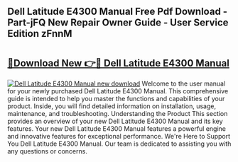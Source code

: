 ## Dell Latitude E4300 Manual Free Pdf Download - Part-jFQ New Repair Owner Guide - User Service Edition zFnnM

# <h2><a href="http://cf18799.oget.top/?id=Dell+Latitude+E4300+Manual">🔗Download New 👉🔴 Dell Latitude E4300 Manual</a></h2>

[![Dell Latitude E4300 Manual new download](https://i.imgur.com/5g1atiW.png)](http://cf18799.oget.top/?id=Dell+Latitude+E4300+Manual)
Welcome to the user manual for your newly purchased Dell Latitude E4300 Manual. This comprehensive guide is intended to help you master the functions and capabilities of your product. Inside, you will find detailed information on installation, usage, maintenance, and troubleshooting. Understanding the Product This section provides an overview of your new Dell Latitude E4300 Manual and its key features. Your new Dell Latitude E4300 Manual features a powerful engine and innovative features for exceptional performance. We're Here to Support You Dell Latitude E4300 Manual. Our team is dedicated to assisting you with any questions or concerns.
